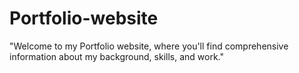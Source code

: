 # Portfolio-website
"Welcome to my Portfolio website, where you'll find comprehensive information about my background, skills, and work."
